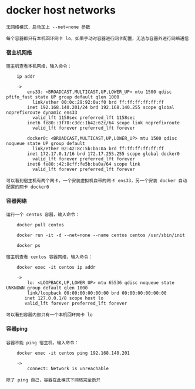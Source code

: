 
# docker host networks

	无网络模式，启动加上 --net=none 参数
	
	每个容器都只有本机回环网卡 lo，如果手动对容器进行网卡配置，无法与容器外进行网络通信

#### 宿主机网络

	宿主机查看本机网络，输入命令：
		
		ip addr
	
		-> 
			ens33: <BROADCAST,MULTICAST,UP,LOWER_UP> mtu 1500 qdisc pfifo_fast state UP group default qlen 1000
			  link/ether 00:0c:29:92:0a:f0 brd ff:ff:ff:ff:ff:ff
			inet 192.168.140.201/24 brd 192.168.140.255 scope global noprefixroute dynamic ens33
			  valid_lft 1158sec preferred_lft 1158sec
			inet6 fe80::3f70:c3dc:1b42:62c/64 scope link noprefixroute 
			  valid_lft forever preferred_lft forever
			
			docker0: <BROADCAST,MULTICAST,UP,LOWER_UP> mtu 1500 qdisc noqueue state UP group default 
			  link/ether 02:42:8c:5b:ba:0a brd ff:ff:ff:ff:ff:ff
			inet 172.17.0.1/16 brd 172.17.255.255 scope global docker0
			  valid_lft forever preferred_lft forever
			inet6 fe80::42:8cff:fe5b:ba0a/64 scope link 
			  valid_lft forever preferred_lft forever
	
	可以看到宿主机有两个网卡，一个安装虚拟机自带的网卡 ens33，另一个安装 docker 自动配置的网卡 docker0

#### 容器网络

	运行一个 centos 容器，输入命令：
		
		docker pull centos
		
		docker run -it -d --net=none --name centos centos /usr/sbin/init
		
		docker ps
	
	宿主机查看 centos 容器网络，输入命令：
		
		docker exec -it centos ip addr
		
		-> 
			lo: <LOOPBACK,UP,LOWER_UP> mtu 65536 qdisc noqueue state UNKNOWN group default qlen 1000
			link/loopback 00:00:00:00:00:00 brd 00:00:00:00:00:00
		   inet 127.0.0.1/8 scope host lo
		   valid_lft forever preferred_lft forever
	
	可以看到容器内部只有一个本机回环网卡 lo

#### 容器ping

	容器不能 ping 宿主机，输入命令：
		
		docker exec -it centos ping 192.168.140.201
	
		-> 
			connect: Network is unreachable
	
	除了 ping 自己，容器在此模式下网络完全断开


